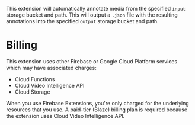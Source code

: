 This extension will automatically annotate media from the specified `input` storage bucket and path.  This will output a `.json` file with the resulting annotations into the specified `output` storage bucket and path.

# Billing

This extension uses other Firebase or Google Cloud Platform services which may have associated charges:

<!-- List all products the extension interacts with -->

- Cloud Functions
- Cloud Video Intelligence API
- Cloud Storage

When you use Firebase Extensions, you're only charged for the underlying resources that you use. A paid-tier (Blaze) billing plan is required because the extension uses Cloud Video Intelligence API.